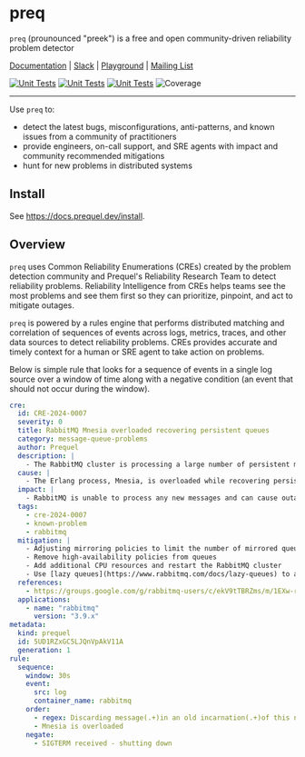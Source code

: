 # preq

`preq` (prounounced "preek") is a free and open community-driven reliability problem detector

[Documentation](https://docs.prequel.dev) | [Slack](https://inviter.co/prequel) | [Playground](https://play.prequel.dev/) | [Mailing List](https://www.detect.sh)

[![Unit Tests](https://github.com/prequel-dev/cre/actions/workflows/build.yml/badge.svg)](https://github.com/prequel-dev/cre/actions/workflows/build.yml)
[![Unit Tests](https://github.com/prequel-dev/preq/actions/workflows/build.yml/badge.svg)](https://github.com/prequel-dev/preq/actions/workflows/build.yml)
[![Unit Tests](https://github.com/prequel-dev/prequel-compiler/actions/workflows/build.yml/badge.svg)](https://github.com/prequel-dev/prequel-compiler/actions/workflows/build.yml)
![Coverage](https://img.shields.io/badge/Coverage-19.6%25-red)

---

Use `preq` to:

- detect the latest bugs, misconfigurations, anti-patterns, and known issues from a community of practitioners
- provide engineers, on-call support, and SRE agents with impact and community recommended mitigations
- hunt for new problems in distributed systems

## Install

See https://docs.prequel.dev/install.

## Overview

`preq` uses Common Reliability Enumerations (CREs) created by the problem detection community and Prequel's Reliability Research Team to detect reliability problems. Reliability Intelligence from CREs helps teams see the most problems and see them first so they can prioritize, pinpoint, and act to mitigate outages.

`preq` is powered by a rules engine that performs distributed matching and correlation of sequences of events across logs, metrics, traces, and other data sources to detect reliability problems. CREs provides accurate and timely context for a human or SRE agent to take action on problems.

Below is simple rule that looks for a sequence of events in a single log source over a window of time along with a negative condition (an event that should not occur during the window).

```yaml title="cre-2024-0007.yaml" showLineNumbers
cre:
  id: CRE-2024-0007
  severity: 0
  title: RabbitMQ Mnesia overloaded recovering persistent queues
  category: message-queue-problems
  author: Prequel
  description: |
    - The RabbitMQ cluster is processing a large number of persistent mirrored queues at boot. 
  cause: |
    - The Erlang process, Mnesia, is overloaded while recovering persistent queues on boot. 
  impact: |
    - RabbitMQ is unable to process any new messages and can cause outages in consumers and producers.
  tags: 
    - cre-2024-0007
    - known-problem
    - rabbitmq
  mitigation: |
    - Adjusting mirroring policies to limit the number of mirrored queues
    - Remove high-availability policies from queues
    - Add additional CPU resources and restart the RabbitMQ cluster
    - Use [lazy queues](https://www.rabbitmq.com/docs/lazy-queues) to avoid incurring the costs of writing data to disk 
  references:
    - https://groups.google.com/g/rabbitmq-users/c/ekV9tTBRZms/m/1EXw-ruuBQAJ
  applications:
    - name: "rabbitmq"
      version: "3.9.x"
metadata:
  kind: prequel
  id: 5UD1RZxGC5LJQnVpAkV11A
  generation: 1
rule:
  sequence:
    window: 30s
    event:
      src: log
      container_name: rabbitmq
    order:
      - regex: Discarding message(.+)in an old incarnation(.+)of this node
      - Mnesia is overloaded
    negate:
      - SIGTERM received - shutting down
```
